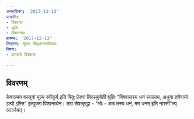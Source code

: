 ```yaml
---
अन्त्यदिनम्: '2017-12-13'
पात्राणि:
- विश्वासः
- श्रुतिः
- विश्वनाथः
प्रारम्भः: '2017-12-13'
लिङ्गम्: श्रुत्या पितृधनास्वीकारः
विषयः:
- दाम्पत्ये विश्वासः

---
```


## विवरणम्
केषाञ्चन वस्तूनां मूल्यं स्वीकुर्व् इति पितुः‌ प्रेरणां‌ तिरस्कुर्वती श्रुतिः "विश्वासस्य धनं स्यान्नाम, अधुना तवैवायो ऽल्पो ऽस्ति" इत्युक्ता विश्वनाथेन। तदा सेषत्कृद्धा - "भोः - अत्र तस्य धनं, मम धनम् इति नास्ती"त्य् अतर्जयत्।

